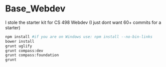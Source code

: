 # Base_Webdev
I stole the starter kit for CS 498 Webdev (I just dont want 60+ commits for a starter)
```bash
npm install #if you are on Windows use: npm install --no-bin-links
bower install
grunt uglify
grunt compass:dev
grunt compass:foundation
grunt
```
